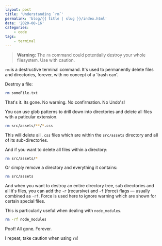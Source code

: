```yaml
---
layout: post
title: 'Understanding `rm`'
permalink: 'blog/{{ title | slug }}/index.html'
date: '2020-08-16'
categories:
    - code
tags:
    - terminal
---
```


> **Warning:**
> The `rm` command could potentially destroy your whole filesystem.
> Use with caution.

`rm` is a destructive terminal command. It's used to permanently delete files and directories, forever, with no concept of a 'trash can'.

Destroy a file:

```bash
rm someFile.txt
```

That's it. Its gone. No warning. No confirmation. No Undo's!

You can use glob patterns to drill down into directories and delete all files with a paticular extension.

```bash
rm src/assets/**/*.css
```

This will delete all `.css` files which are within the `src/assets` directory and all of its sub-directories.

And if you want to delete all files within a directory:

```bash
rm src/assets/*
```

Or simply remove a directory and everything it contains:

```bash
rm src/assets
```

And when you want to destroy an entire directory tree, sub directories and all it's files, you can add the `-r` (recursive) and `-f` (force) flags — usually combined as `-rf`. Force is used here to ignore warning which are shown for certain special files.

This is particularly useful when dealing with `node_modules`.

```bash
rm -rf node_modules
```

Poof! All gone. Forever.

I repeat, take caution when using `rm`!
